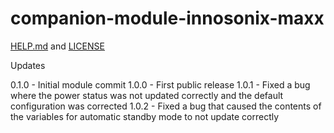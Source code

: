 # companion-module-innosonix-maxx

[HELP.md](./companion/HELP.md) and [LICENSE](./LICENSE)

Updates

0.1.0 - Initial module commit
1.0.0 - First public release
1.0.1 - Fixed a bug where the power status was not updated correctly and the default configuration was corrected
1.0.2 - Fixed a bug that caused the contents of the variables for automatic standby mode to not update correctly